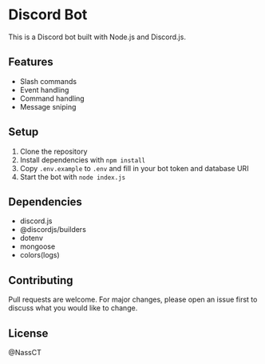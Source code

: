 # Discord Bot

This is a Discord bot built with Node.js and Discord.js.

## Features

- Slash commands
- Event handling
- Command handling
- Message sniping

## Setup

1. Clone the repository
2. Install dependencies with `npm install`
3. Copy `.env.example` to `.env` and fill in your bot token and database URI
4. Start the bot with `node index.js`

## Dependencies

- discord.js
- @discordjs/builders
- dotenv
- mongoose
- colors(logs)

## Contributing

Pull requests are welcome. For major changes, please open an issue first to discuss what you would like to change.

## License

@NassCT